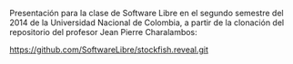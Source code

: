 Presentación para la clase de Software Libre en el segundo semestre del 2014 de la Universidad Nacional de Colombia, a partir de la clonación del repositorio del profesor Jean Pierre Charalambos:

https://github.com/SoftwareLibre/stockfish.reveal.git 